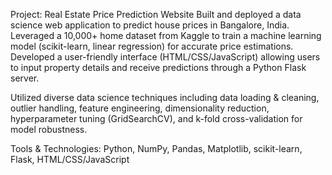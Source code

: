 Project: Real Estate Price Prediction Website
Built and deployed a data science web application to predict house prices in Bangalore, India. Leveraged a 10,000+ home dataset from Kaggle to train a machine learning model (scikit-learn, linear regression) for accurate price estimations. Developed a user-friendly interface (HTML/CSS/JavaScript) allowing users to input property details and receive predictions through a Python Flask server.

Utilized diverse data science techniques including data loading & cleaning, outlier handling, feature engineering, dimensionality reduction, hyperparameter tuning (GridSearchCV), and k-fold cross-validation for model robustness.

Tools & Technologies: Python, NumPy, Pandas, Matplotlib, scikit-learn, Flask, HTML/CSS/JavaScript
